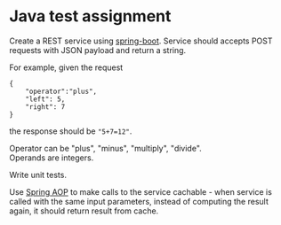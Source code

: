 # Java test assignment

Create a REST service using [spring-boot](https://spring.io/guides/gs/rest-service/).
Service should accepts POST requests with JSON payload and return a string.

For example, given the request 
```
{  
    "operator":"plus",  
    "left": 5,  
    "right": 7  
}  
```
the response should be `"5+7=12"`.  

Operator can be "plus", "minus", "multiply", "divide".  
Operands are integers.

Write unit tests.

Use [Spring AOP](https://www.baeldung.com/spring-aop-annotation) to make calls to the service cachable - when service is called with the same input parameters, instead of computing the result again, it should return result from cache.
